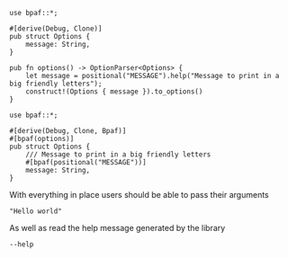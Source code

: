 ```rust,id:1,fold:Combinatoric API example (click to expand)
use bpaf::*;

#[derive(Debug, Clone)]
pub struct Options {
    message: String,
}

pub fn options() -> OptionParser<Options> {
    let message = positional("MESSAGE").help("Message to print in a big friendly letters");
    construct!(Options { message }).to_options()
}
```

```rust,id:2,fold:Derive API example (click to expand)
use bpaf::*;

#[derive(Debug, Clone, Bpaf)]
#[bpaf(options)]
pub struct Options {
    /// Message to print in a big friendly letters
    #[bpaf(positional("MESSAGE"))]
    message: String,
}
```

With everything in place users should be able to pass their arguments

```run,id:1,id:2
"Hello world"
```

As well as read the help message generated by the library

```run,id:1,id:2
--help
```
